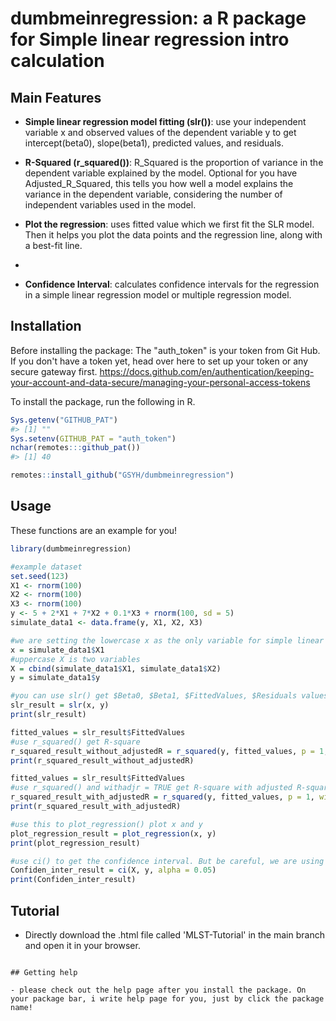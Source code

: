 # dumbmeinregression: a R package for Simple linear regression intro calculation 

## Main Features

- **Simple linear regression model fitting (slr())**: use your independent variable x and observed values of the dependent variable y to get intercept(beta0), slope(beta1), predicted values, and residuals.

- **R-Squared (r_squared())**: R_Squared is the proportion of variance in the dependent variable explained by the model. Optional for you have Adjusted_R_Squared, this tells you how well a model explains the variance in the dependent variable, considering the number of independent variables used in the model.

- **Plot the regression**:  uses fitted value which we first fit the SLR model. Then it helps you plot the data points and the regression line, along with a best-fit line.
- 
- **Confidence Interval**: calculates confidence intervals for the regression in a simple linear regression model or multiple regression model.

## Installation

Before installing the package: The "auth_token" is your token from Git Hub. If you don't have a token yet, head over here to set up your token or any secure gateway first. https://docs.github.com/en/authentication/keeping-your-account-and-data-secure/managing-your-personal-access-tokens

To install the package, run the following in R.
```r
Sys.getenv("GITHUB_PAT")
#> [1] ""
Sys.setenv(GITHUB_PAT = "auth_token")
nchar(remotes:::github_pat())
#> [1] 40

remotes::install_github("GSYH/dumbmeinregression")
```

## Usage

These functions are an example for you!

```r
library(dumbmeinregression)

#example dataset
set.seed(123)
X1 <- rnorm(100)
X2 <- rnorm(100)
X3 <- rnorm(100)
y <- 5 + 2*X1 + 7*X2 + 0.1*X3 + rnorm(100, sd = 5)
simulate_data1 <- data.frame(y, X1, X2, X3)

#we are setting the lowercase x as the only variable for simple linear regression
x = simulate_data1$X1
#uppercase X is two variables
X = cbind(simulate_data1$X1, simulate_data1$X2)
y = simulate_data1$y

#you can use slr() get $Beta0, $Beta1, $FittedValues, $Residuals values.
slr_result = slr(x, y)
print(slr_result)

fitted_values = slr_result$FittedValues
#use r_squared() get R-square 
r_squared_result_without_adjustedR = r_squared(y, fitted_values, p = 1, withadjr = FALSE)
print(r_squared_result_without_adjustedR)

fitted_values = slr_result$FittedValues
#use r_squared() and withadjr = TRUE get R-square with adjusted R-square.
r_squared_result_with_adjustedR = r_squared(y, fitted_values, p = 1, withadjr = TRUE)
print(r_squared_result_with_adjustedR)

#use this to plot_regression() plot x and y
plot_regression_result = plot_regression(x, y)
print(plot_regression_result)

#use ci() to get the confidence interval. But be careful, we are using uppercase X And the default level is 0.05.
Confiden_inter_result = ci(X, y, alpha = 0.05)
print(Confiden_inter_result)
```

## Tutorial

- Directly download the .html file called 'MLST-Tutorial' in the main branch and open it in your browser.
  
```

## Getting help

- please check out the help page after you install the package. On your package bar, i write help page for you, just by click the package name!

